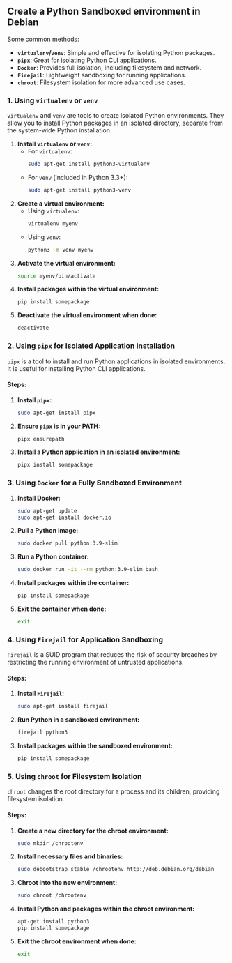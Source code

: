 ## Create a Python Sandboxed environment in Debian
Some common methods:
- **`virtualenv`/`venv`**: Simple and effective for isolating Python packages.
- **`pipx`**: Great for isolating Python CLI applications.
- **`Docker`**: Provides full isolation, including filesystem and network.
- **`Firejail`**: Lightweight sandboxing for running applications.
- **`chroot`**: Filesystem isolation for more advanced use cases.


### 1. **Using `virtualenv` or `venv`**
`virtualenv` and `venv` are tools to create isolated Python environments. They allow you to install Python packages in an isolated directory, separate from the system-wide Python installation.

1. **Install `virtualenv` or `venv`:**
   - For `virtualenv`:
     ```bash
     sudo apt-get install python3-virtualenv
     ```
   - For `venv` (included in Python 3.3+):
     ```bash
     sudo apt-get install python3-venv
     ```
2. **Create a virtual environment:**
   - Using `virtualenv`:
     ```bash
     virtualenv myenv
     ```
   - Using `venv`:
     ```bash
     python3 -m venv myenv
     ```
3. **Activate the virtual environment:**
   ```bash
   source myenv/bin/activate
   ```
4. **Install packages within the virtual environment:**
   ```bash
   pip install somepackage
   ```
5. **Deactivate the virtual environment when done:**
   ```bash
   deactivate
   ```

### 2. **Using `pipx` for Isolated Application Installation**
`pipx` is a tool to install and run Python applications in isolated environments. It is useful for installing Python CLI applications.

#### Steps:
1. **Install `pipx`:**
   ```bash
   sudo apt-get install pipx
   ```
2. **Ensure `pipx` is in your PATH:**
   ```bash
   pipx ensurepath
   ```
3. **Install a Python application in an isolated environment:**
   ```bash
   pipx install somepackage
   ```
### 3. **Using `Docker` for a Fully Sandboxed Environment**
1. **Install Docker:**
   ```bash
   sudo apt-get update
   sudo apt-get install docker.io
   ```
2. **Pull a Python image:**
   ```bash
   sudo docker pull python:3.9-slim
   ```
3. **Run a Python container:**
   ```bash
   sudo docker run -it --rm python:3.9-slim bash
   ```
4. **Install packages within the container:**
   ```bash
   pip install somepackage
   ```
5. **Exit the container when done:**
   ```bash
   exit
   ```
### 4. **Using `Firejail` for Application Sandboxing**
`Firejail` is a SUID program that reduces the risk of security breaches by restricting the running environment of untrusted applications.
#### Steps:
1. **Install `Firejail`:**
   ```bash
   sudo apt-get install firejail
   ```
2. **Run Python in a sandboxed environment:**
   ```bash
   firejail python3
   ```
3. **Install packages within the sandboxed environment:**
   ```bash
   pip install somepackage
   ```
### 5. **Using `chroot` for Filesystem Isolation**
`chroot` changes the root directory for a process and its children, providing filesystem isolation.

#### Steps:
1. **Create a new directory for the chroot environment:**
   ```bash
   sudo mkdir /chrootenv
   ```
2. **Install necessary files and binaries:**
   ```bash
   sudo debootstrap stable /chrootenv http://deb.debian.org/debian
   ```
3. **Chroot into the new environment:**
   ```bash
   sudo chroot /chrootenv
   ```
4. **Install Python and packages within the chroot environment:**
   ```bash
   apt-get install python3
   pip install somepackage
   ```
5. **Exit the chroot environment when done:**
   ```bash
   exit
   ```
